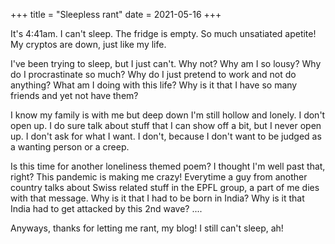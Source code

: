 +++
title = "Sleepless rant"
date = 2021-05-16
+++

It's 4:41am. I can't sleep. The fridge is empty. So much unsatiated apetite! My cryptos are down, just like my life.

<!-- more -->

I've been trying to sleep, but I just can't. Why not? Why am I so lousy? Why do I procrastinate so much? Why do I just pretend to work and not do anything? What am I doing with this life?
Why is it that I have so many friends and yet not have them? <!--What is so unlikable about me that my feelings aren't reciprocated?-->

I know my family is with me but deep down I'm still hollow and lonely. I don't open up. I do sure talk about stuff that I can show off a bit, but I never open up. I don't ask for what I want. I don't, because I don't want to be judged as a wanting person or a creep.

Is this time for another loneliness themed poem? I thought I'm well past that, right?
This pandemic is making me crazy! Everytime a guy from another country talks about Swiss related stuff in the EPFL group, a part of me dies with that message.
Why is it that I had to be born in India? Why is it that India had to get attacked by this 2nd wave? ....

Anyways, thanks for letting me rant, my blog! I still can't sleep, ah!
